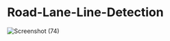 # Road-Lane-Line-Detection



![Screenshot (74)](https://user-images.githubusercontent.com/84175560/136683369-2f0de6c8-7c42-4a6c-8102-01a9e532c5c4.png)
